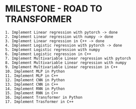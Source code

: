 # MILESTONE - ROAD TO TRANSFORMER

    1. Implement Linear regression with pytorch -> done
    2. Implement Linear regression with numpy -> done
    3. Implement Linear regression in C++ -> done
    4. Implement Logistic regression with pytorch -> done
    5. Implement Logistic regression with numpy
    6. Implement Logistic regression in C++
    7. Implement Multivariable Linear regression with pytorch
    8. Implement Multivariable Linear regression with numpy
    9. Implement Multivariable Linear regression in C++
    10. Implement MLP in Python
    11. Implement MLP in C++
    12. Implement CNN in Python
    13. Implement CNN in C++
    14. Implement RNN in Python
    15. Implement RNN in C++
    16. Implement Transformer in Python
    17. Implement Trasformer in C++